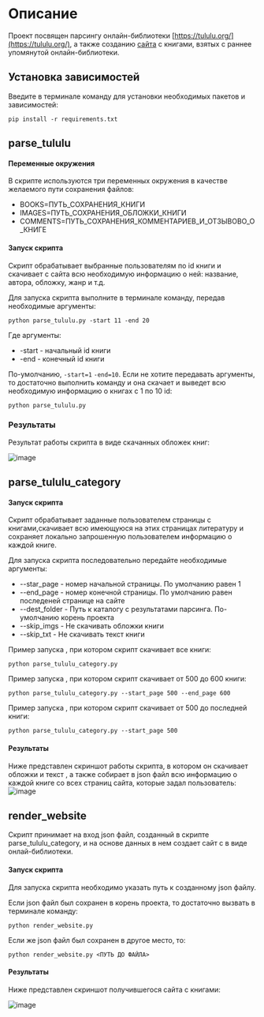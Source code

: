 # Описание
Проект посвящен парсингу онлайн-библиотеки [https://tululu.org/](https://tululu.org/), а также созданию [сайта](https://owwwl666.github.io/online_library_parsing/pages/index1.html) с книгами, взятых с раннее упомянутой онлайн-библиотеки.

## Установка зависимостей
Введите в терминале команду для установки необходимых пакетов и зависимостей:
```
pip install -r requirements.txt
```

## parse_tululu


#### Переменные окружения
В скрипте используются три переменных окружения в качестве желаемого пути сохранения файлов:
- BOOKS=ПУТЬ_СОХРАНЕНИЯ_КНИГИ
- IMAGES=ПУТЬ_СОХРАНЕНИЯ_ОБЛОЖКИ_КНИГИ
- COMMENTS=ПУТЬ_СОХРАНЕНИЯ_КОММЕНТАРИЕВ_И_ОТЗЫВОВО_О_КНИГЕ

#### Запуск скрипта
Скрипт обрабатывает выбранные пользователям по id книги и скачивает с сайта всю необходимую информацию о ней: название, автора, обложку, жанр и т.д.

Для запуска скрипта выполните в терминале команду, передав необходимые аргументы:

```
python parse_tululu.py -start 11 -end 20
```

Где аргументы:
- -start - начальный id книги
- -end - конечный id книги

По-умолчанию, `-start=1` `-end=10`. Если не хотите передавать аргументы, то достаточно выполнить команду и она скачает и выведет всю необходимую информацию о книгах с 1 по 10 id:
```
python parse_tululu.py
```

### Результаты
Результат работы скрипта в виде скачанных обложек книг:

![image](https://github.com/owwwl666/online_library_parsing/assets/131767856/8de83a80-293d-4c28-889b-95cea7430116)


## parse_tululu_category

#### Запуск скрипта
Скрипт обрабатывает заданные пользователем страницы с книгами,скачивает всю имеющуюся на этих страницах литературу и сохраняет локально запрошенную пользователем информацию о каждой книге.

Для запуска скрипта последовательно передайте необходимые аргументы:

- --star_page - номер начальной страницы. По умолчанию равен 1
- --end_page - номер конечной страницы. По умолчанию равен последеней странице на сайте
- --dest_folder - Путь к каталогу с результатами парсинга. По-умолчанию корень проекта
- --skip_imgs - Не скачивать обложки книги
- --skip_txt - Не скачивать текст книги

Пример запуска , при котором скрипт скачивает все книги:
```
python parse_tululu_category.py
```

Пример запуска , при котором скрипт скачивает от 500 до 600 книги:
```
python parse_tululu_category.py --start_page 500 --end_page 600
```

Пример запуска , при котором скрипт скачивает от 500 до последней книги:
```
python parse_tululu_category.py --start_page 500
```

#### Результаты
Ниже представлен скриншот работы скрипта, в котором он скачивает обложки и текст , а также собирает в json файл всю информацию о каждой книге со всех страниц сайта, которые задал пользователь:
![image](https://github.com/owwwl666/online_library_parsing/assets/131767856/64fcce58-4d81-4155-aba2-8eada6d1dd67)

## render_website
Скрипт принимает на вход json файл, созданный в скрипте parse_tululu_category, и на основе данных в нем создает сайт с в виде онлай-библиотеки.

#### Запуск скрипта
Для запуска скрипта необходимо указать путь к созданному json файлу.

Если json файл был сохранен в корень проекта, то достаточно вызвать в терминале команду:

```
python render_website.py
```

Если же json файл был сохранен в другое место, то:

```
python render_website.py <ПУТЬ ДО ФАЙЛА>
```

#### Результаты
Ниже представлен скриншот получившегося сайта с книгами:

![image](https://github.com/owwwl666/online_library_parsing/assets/131767856/15029693-82fc-48b6-9515-d7e3047734e4)


